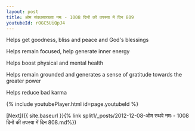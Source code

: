 ```yaml
---
layout: post
title: ओम संवथसारख्या नमः - 1008 दिनों की तपस्या में दिन 809
youtubeId: rOGC5UiQpJ4
---
```

 
 
Helps get goodness, bliss and peace and God's blessings
 
Helps remain focused, help generate inner energy 
 
Helps boost physical and mental health 
 
Helps remain grounded and generates a sense of gratitude towards the greater power 
 
Helps reduce bad karma
 
 
 
 


{% include youtubePlayer.html id=page.youtubeId %}
 
[Next]({{ site.baseurl }}{% link  split1/_posts/2012-12-08-ओम रुथवे नमः - 1008 दिनों की तपस्या में दिन 808.md%})
 
